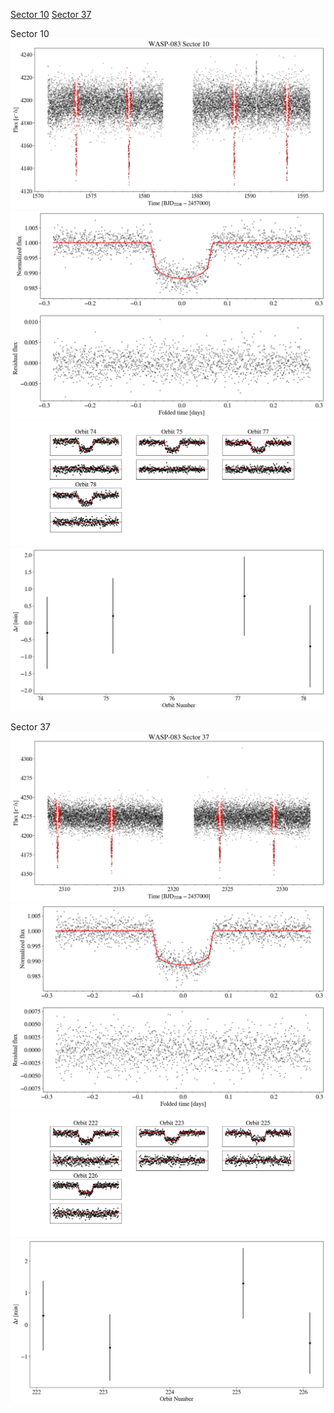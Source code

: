 [Sector 10](#sector10)
[Sector 37](#sector37)

<a name = "sector10"></a>
Sector 10
![alt text](/tt/WASP-083_Sector_10/WASP-083_Sector_10_a_TimeSeries.png)
![alt text](/tt/WASP-083_Sector_10/WASP-083_Sector_10_b_FoldedLightCurve.png)
![alt text](/tt/WASP-083_Sector_10/WASP-083_Sector_10_b_IndividualTransitsWithFit.png)
![alt text](/tt/WASP-083_Sector_10/WASP-083_Sector_10_c_TimingResiduals.png)

<a name = "sector37"></a>
Sector 37
![alt text](/tt/WASP-083_Sector_37/WASP-083_Sector_37_a_TimeSeries.png)
![alt text](/tt/WASP-083_Sector_37/WASP-083_Sector_37_b_FoldedLightCurve.png)
![alt text](/tt/WASP-083_Sector_37/WASP-083_Sector_37_b_IndividualTransitsWithFit.png)
![alt text](/tt/WASP-083_Sector_37/WASP-083_Sector_37_c_TimingResiduals.png)

